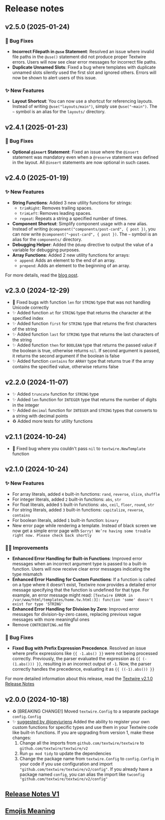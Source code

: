 # Release notes

## v2.5.0 (2025-01-24)
### 🐛 Bug Fixes
- **Incorrect Filepath in `@use` Statement**: Resolved an issue where invalid file paths in the `@use()` statement did not produce proper Textwire errors. Users will now see clear error messages for incorrect file paths.
- **Duplicate Unnamed Slots**: Fixed a bug where templates with duplicate unnamed slots silently used the first slot and ignored others. Errors will now be shown to alert users of this issue.

### ✨ New Features
- **Layout Shortcut**: You can now use a shortcut for referencing layouts. Instead of writing `@use("layouts/main")`, simply use `@use("~main")`. The `~` symbol is an alias for the `layouts/` directory.

## v2.4.1 (2025-01-23)
### 🐛 Bug Fixes
- **Optional `@insert` Statement**: Fixed an issue where the `@insert` statement was mandatory even when a `@reserve` statement was defined in the layout. All `@insert` statements are now optional in such cases.

## v2.4.0 (2025-01-19)
### ✨ New Features
- **String Functions**: Added 3 new utility functions for strings:
    - `trimRight`: Removes trailing spaces.
    - `trimLeft`: Removes leading spaces.
    - `repeat`: Repeats a string a specified number of times.
- **Component Shortcut**: Simplify component usage with a new alias. Instead of writing `@component("components/post-card", { post })`, you can now write `@component("~post-card", { post })`. The `~` symbol is an alias for the `components/` directory.
- **Debugging Helper**: Added the `@dump` directive to output the value of a variable for debugging purposes.
- **Array Functions**: Added 2 new utility functions for arrays:
    - `append`: Adds an element to the end of an array.
    - `prepend`: Adds an element to the beginning of an array.

For more details, read the [blog post](https://textwire.github.io/blog/2025/01/10/textwire-v2.4.0).

## v2.3.0 (2024-12-29)
- 🐛 Fixed bugs with function `len` for `STRING` type that was not handling Unicode correctly
- ✨ Added function `at` for `STRING` type that returns the character at the specified index
- ✨ Added function `first` for `STRING` type that returns the first characters of the string
- ✨ Added function `last` for `STRING` type that returns the last characters of the string
- ✨ Added function `then` for `BOOLEAN` type that returns the passed value if the boolean is true, otherwise returns `nil`. If second argument is passed, it returns the second argument if the boolean is false
- ✨ Added function `contains` for `ARRAY` type that returns true if the array contains the specified value, otherwise returns false

## v2.2.0 (2024-11-07)
- ✨ Added `truncate` function for `STRING` type
- ✨ Added `len` function for `INTEGER` type that returns the number of digits in the integer
- ✨ Added `decimal` function for `INTEGER` and `STRING` types that converts to a string with decimal points
- ♻️ Added more tests for utility functions

## v2.1.1 (2024-10-24)
- 🐛 Fixed bug where you couldn't pass `nil` to `textwire.NewTemplate` function

## v2.1.0 (2024-10-24)
### ✨ New Features
- For array literals, added `4` built-in functions: `rand`, `reverse`, `slice`, `shuffle`
- For integer literals, added `2` built-in functions: `abs`, `str`
- For float literals, added `5` built-in functions: `abs`, `ceil`, `floor`, `round`, `str`
- For string literals, added `3` built-in functions: `capitalize`, `reverse`, `contains`
- For boolean literals, added `1` built-in function: `binary`
- New error page while rendering a template. Instead of black screen we now get a simple error page with `Sorry! We’re having some trouble right now. Please check back shortly`

### 🧑‍💻 Improvements
- **Enhanced Error Handling for Built-in Functions**: Improved error messages when an incorrect argument type is passed to a built-in function. Users will now receive clear error messages indicating the type mismatch
- **Enhanced Error Handling for Custom Functions**: If a function is called on a type where it doesn’t exist, Textwire now provides a detailed error message specifying that the function is undefined for that type. For example, an error message might read: `[Textwire ERROR in /var/www/html/templates/home.tw.html:3]: function 'some' doesn't exist for type 'STRING'`
- **Enhanced Error Handling for Division by Zero**: Improved error messages for division-by-zero cases, replacing previous vague messages with more meaningful ones
- Remove `CONTRIBUTING.md` file

### 🐛 Bug Fixes
- **Fixed Bug with Prefix Expression Precedence**. Resolved an issue where prefix expressions like `{{ -1.abs() }}` were not being processed correctly. Previously, the parser evaluated the expression as `{{ (-(1.abs())) }}`, resulting in an incorrect output of `-1`. Now, the parser correctly handles the precedence, evaluating it as `{{ ((-1).abs()) }}`

For more detailed information about this release, read the [Textwire v2.1.0 Release Notes](https://textwire.github.io/blog/2024/10/24/textwire-v2.1.0-release-notes)

## v2.0.0 (2024-10-18)
- ♻️ [BREAKING CHANGE!] Moved `textwire.Config` to a separate package `config.Config`
- ✨ [suggested by @joeyjurjens](https://github.com/joeyjurjens) Added the ability to register your own custom functions for specific types and use them in your Textwire code like built-in functions. If you are upgrading from version 1, make these changes:
    1. Change all the imports from `github.com/textwire/textwire` to `github.com/textwire/textwire/v2`
    2. Run `go mod tidy` to update the dependencies
    3. Change the package name from `textwire.Config` to `config.Config` in your code if you use configuration and import `"github.com/textwire/textwire/v2/config"`. If you already have a package named `config`, you can alias the import like `twconfig "github.com/textwire/textwire/v2/config"`

## [Release Notes V1](.github/CHANGELOG-V1.md)
## [Emojis Meaning](.github/EMOJIS.md)